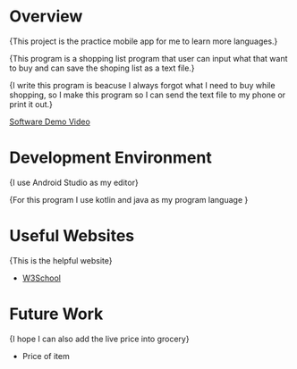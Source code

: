 # Overview

{This project is the practice mobile app for me to learn more languages.}

{This program is a shopping list program that user can input what that want to buy and can save the shoping list as a text file.}

{I write this program is beacuse I always forgot what I need to buy while shopping, so I make this program so I can send the text file to my phone or print it out.}

[Software Demo Video](https://youtu.be/blgG0NjiPrE)

# Development Environment

{I use Android Studio as my editor}

{For this program I use kotlin and java as my program language }

# Useful Websites

{This is the helpful website}

- [W3School](https://www.w3schools.com/)

# Future Work

{I hope I can also add the live price into grocery}

- Price of item
